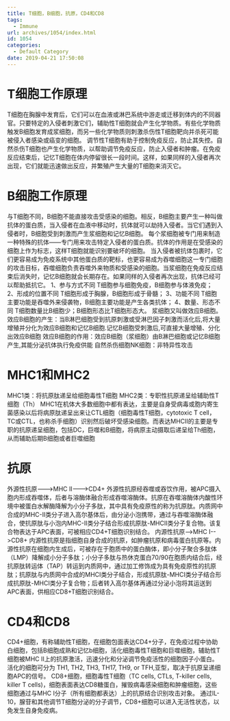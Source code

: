 ```yaml
---
title: T细胞，B细胞，抗原，CD4和CD8
tags:
  - Immune
url: archives/1054/index.html
id: 1054
categories:
  - Default Category
date: 2019-04-21 17:50:08
---
```


T细胞工作原理
=======

T细胞在胸腺中发育后，它们可以在血液或淋巴系统中游走或迁移到体内的不同器官。只要特定的入侵者刺激它们，辅助性T细胞就会产生化学物质。有些化学物质触发B细胞发育成浆细胞，而另一些化学物质则刺激杀伤性T细胞靶向并杀死可能被侵入者感染或癌变的细胞。 调节性T细胞有助于控制免疫反应，防止其失控。自然杀伤T细胞也产生化学物质，以帮助调节免疫反应，防止入侵者和肿瘤。在免疫反应结束后，记忆T细胞在体内停留很长一段时间。这样，如果同样的入侵者再次出现，它们就能迅速做出反应，并繁殖产生大量的T细胞来消灭它。

B细胞工作原理
=======

与T细胞不同，B细胞不能直接攻击受感染的细胞。相反，B细胞主要产生一种叫做抗体的蛋白质，当入侵者在血液中移动时，抗体就可以劫持入侵者。当它们遇到入侵者时，B细胞受到刺激而产生浆细胞和记忆B细胞。 每个浆细胞被专门用来制造一种特殊的抗体——专门用来攻击特定入侵者的蛋白质。抗体的作用是在受感染的细胞上作为标志，这样T细胞就能识别要破坏的细胞。 当入侵者被抗体包裹时，它们更容易成为免疫系统中其他蛋白质的靶标，也更容易成为吞噬细胞这一专门细胞的攻击目标，吞噬细胞负责吞噬外来物质和受感染的细胞。当浆细胞在免疫反应结束后消失时，记忆B细胞就会长期存在。如果同样的入侵者再次出现，抗体已经可以帮助抵抗它。 1、参与方式不同 T细胞参与细胞免疫，B细胞参与体液免疫； 2、形成的位置不同 T细胞形成于胸腺，B细胞形成于骨髓； 3、功能不同 T细胞主要功能是吞噬外来侵袭物，B细胞主要功能是产生各类抗体； 4、数量、形态不同 T细胞数量比B细胞少；B细胞形态比T细胞形态大。 浆细胞又叫做效应B细胞。效应B细胞的产生：当B淋巴细胞受到抗原刺激或受淋巴因子刺激而活化后,将大量增殖并分化为效应B细胞和记忆B细胞.记忆B细胞受刺激后,可直接大量增殖、分化出效应B细胞 效应B细胞的作用：效应B细胞（浆细胞）由B淋巴细胞或记忆B细胞产生,其能分泌抗体执行免疫供能 自然杀伤细胞NK细胞：非特异性攻击

MHC1和MHC2
=========

MHC1类：将抗原肽递呈给细胞毒性T细胞 MHC2类：专职性抗原递呈给辅助性T细胞（Th） MHC1在机体大多数细胞中都有表达，主要是自身受病毒或胞内寄生菌感染以后将病原肽递呈出来让CTL细胞（细胞毒性T细胞，cytotoxic T cell，TC或CTL，也称杀手细胞）识别然后破坏受感染细胞。而表达MHCII的主要是专职的抗原递呈细胞，包括DC，巨噬和B细胞，将病原主动摄取后递呈给Th细胞，从而辅助后期B细胞或者巨噬细胞

抗原
==

外源性抗原--->MHC II--->CD4+ 外源性抗原经吞噬或吞饮作用，被APC摄入胞内形成吞噬体，后者与溶酶体融合形成吞噬溶酶体。抗原在吞噬溶酶体内酸性环境中被蛋白水解酶降解为小分子多肽，其中具有免疫原性的称为抗原肽。内质网中合成的MHC-Ⅱ类分子进入高尔基体后，由分泌小泡携带，通过与吞噬溶酶体融合，使抗原肽与小泡内MHC-Ⅱ类分子结合形成抗原肽-MHCⅡ类分子复合物。该复合物表达于APC表面，可被相应CD4+T细胞识别结合。 内源性抗原-->MHC I-->CD8+ 内源性抗原是指细胞自身合成的抗原，如肿瘤抗原和病毒蛋白抗原等。内源性抗原在细胞内生成后，可被存在于胞质中的蛋白酶体，即小分子聚合多肽体（LMP）降解成小分子多肽；小分子多肽与热休克蛋白70/90在胞质内结合后，经抗原肽转运体（TAP）转运到内质网中，通过加工修饰成为具有免疫原性的抗原肽；抗原肽与内质网中合成的MHCⅠ类分子结合，形成抗原肽-MHCⅠ类分子结合形成抗原肽-MHCⅠ类分子复合物；后者转入高尔基体再通过分泌小泡将其运送到APC表面，供相应CD8+T细胞识别结合。

CD4和CD8
=======

CD4+细胞，有称辅助性T细胞，在细胞包面表达CD4+分子，在免疫过程中协助白细胞，包括B细胞成熟和记忆b细胞，活化细胞毒性T细胞和巨噬细胞，辅助性T细胞被MHC II上的抗原激活，迅速分化和分泌调节免疫活性的细胞因子小蛋白。活化的细胞可分为 TH1, TH2, TH3, TH17, TH9, or TFH,亚型，取决于抗原呈递细胞APC的信号。 CD8+细胞，细胞毒性T细胞（TC cells, CTLs, T-killer cells, killer T cells)，细胞表面表达CD8糖蛋白，摧毁病毒感染细胞和肿瘤细胞，这些细胞通过与MHC I分子（所有细胞都表达）上的抗原结合识别攻击对象。 通过IL-10，腺苷和其他调节T细胞分泌的分子调节，CD8+细胞可以进入无活性状态，以免发生自身免疫病。